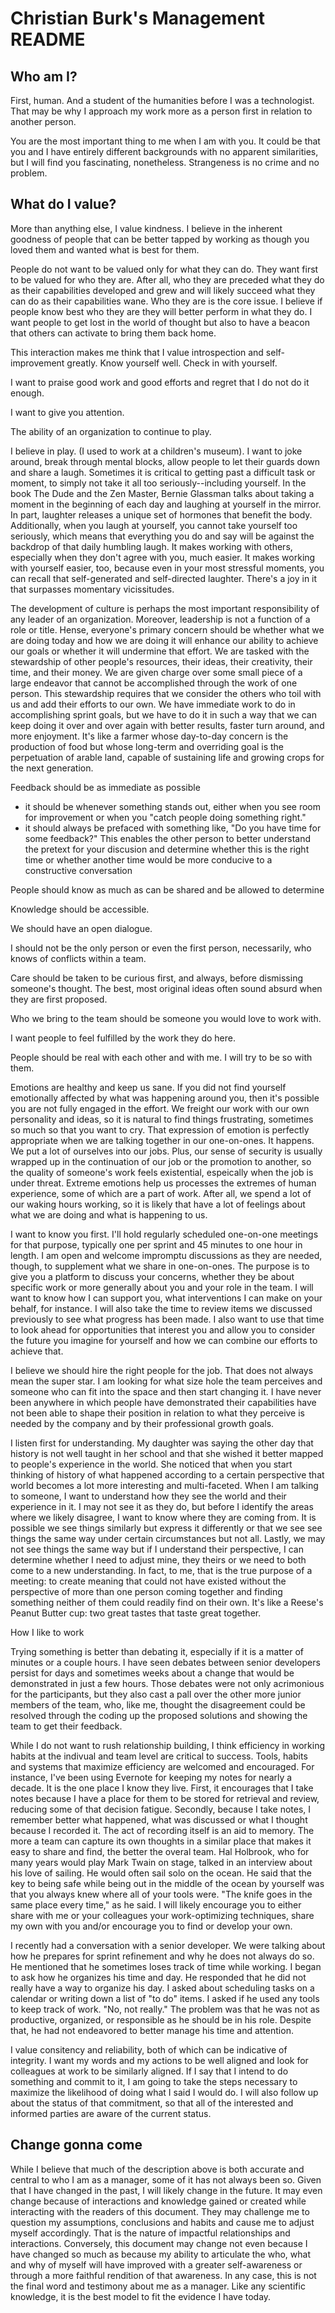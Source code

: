 # Christian Burk's Management README

## Who am I?
First, human. And a student of the humanities before I was a technologist. That may be why I approach my work more as a person first in relation to another person.

You are the most important thing to me when I am with you. It could be that you and I have entirely different backgrounds with no apparent similarities, but I will find you fascinating, nonetheless. Strangeness is no crime and no problem.

## What do I value?
More than anything else, I value kindness. I believe in the inherent goodness of people that can be better tapped by working as though you loved them and wanted what is best for them.

People do not want to be valued only for what they can do. They want first to be valued for who they are. After all, who they are preceded what they do as their capabilities developed and grew and will likely succeed what they can do as their capabilities wane. Who they are is the core issue. I believe if people know best who they are they will better perform in what they do. I want people to get lost in the world of thought but also to have a beacon that others can activate to bring them back home. 



This interaction makes me think that I value introspection and self-improvement greatly. Know yourself well. Check in with yourself. 

I want to praise good work and good efforts and regret that I do not do it enough. 

I want to give you attention.

The ability of an organization to continue to play.

I believe in play. (I used to work at a children's museum). I want to joke around, break through mental blocks, allow people to let their guards down and share a laugh. Sometimes it is critical to getting past a difficult task or moment, to simply not take it all too seriously--including yourself. In the book The Dude and the Zen Master, Bernie Glassman talks about taking a moment in the beginning of each day and laughing at yourself in the mirror. In part, laughter releases a unique set of hormones that benefit the body. Additionally, when you laugh at yourself, you cannot take yourself too seriously, which means that everything you do and say will be against the backdrop of that daily humbling laugh. It makes working with others, especially when they don't agree with you, much easier. It makes working with yourself easier, too, because even in your most stressful moments, you can recall that self-generated and self-directed laughter. There's a joy in it that surpasses momentary vicissitudes.

The development of culture is perhaps the most important responsibility of any leader of an organization. Moreover, leadership is not a function of a role or title. Hense, everyone's primary concern should be whether what we are doing today and how we are doing it will enhance our ability to achieve our goals or whether it will undermine that effort. We are tasked with the stewardship of other people's resources, their ideas, their creativity, their time, and their money. We are given charge over some small piece of a large endeavor that cannot be accomplished through the work of one person. This stewardship requires that we consider the others who toil with us and add their efforts to our own. We have immediate work to do in accomplishing sprint goals, but we have to do it in such a way that we can keep doing it over and over again with better results, faster turn around, and more enjoyment. It's like a farmer whose day-to-day concern is the production of food but whose long-term and overriding goal is the perpetuation of arable land, capable of sustaining life and growing crops for the next generation.

Feedback should be as immediate as possible
- it should be whenever something stands out, either when you see room for improvement or when you "catch people doing something right."
- it should always be prefaced with something like, "Do you have time for some feedback?" This enables the other person to better understand the pretext for your discusion and determine whether this is the right time or whether another time would be more conducive to a constructive conversation

People should know as much as can be shared and be allowed to determine

Knowledge should be accessible.

We should have an open dialogue. 

I should not be the only person or even the first person, necessarily, who knows of conflicts within a team.

Care should be taken to be curious first, and always, before dismissing someone's thought. The best, most original ideas often sound absurd when they are first proposed.

Who we bring to the team should be someone you would love to work with. 

I want people to feel fulfilled by the work they do here.

People should be real with each other and with me. I will try to be so with them.

Emotions are healthy and keep us sane. If you did not find yourself emotionally affected by what was happening around you, then it's possible you are not fully engaged in the effort. We freight our work with our own personality and ideas, so it is natural to find things frustrating, sometimes so much so that you want to cry. That expression of emotion is perfectly appropriate when we are talking together in our one-on-ones. It happens. We put a lot of ourselves into our jobs. Plus, our sense of security is usually wrapped up in the continuation of our job or the promotion to another, so the quality of someone's work feels existential, espeically when the job is under threat. Extreme emotions help us processes the extremes of human experience, some of which are a part of work. After all, we spend a lot of our waking hours working, so it is likely that have a lot of feelings about what we are doing and what is happening to us.

I want to know you first. I'll hold regularly scheduled one-on-one meetings for that purpose, typically one per sprint and 45 minutes to one hour in length. I am open and welcome impromptu discussions as they are needed, though, to supplement what we share in one-on-ones. The purpose is to give you a platform to discuss your concerns, whether they be about specific work or more generally about you and your role in the team. I will want to know how I can support you, what interventions I can make on your behalf, for instance. I will also take the time to review items we discussed previously to see what progress has been made. I also want to use that time to look ahead for opportunities that interest you and allow you to consider the future you imagine for yourself and how we can combine our efforts to achieve that.

I believe we should hire the right people for the job. That does not always mean the super star. I am looking for what size hole the team perceives and someone who can fit into the space and then start changing it. I have never been anywhere in which people have demonstrated their capabilities have not been able to shape their position in relation to what they perceive is needed by the company and by their professional growth goals.

I listen first for understanding. My daughter was saying the other day that history is not well taught in her school and that she wished it better mapped to people's experience in the world. She noticed that when you start thinking of history of what happened according to a certain perspective that world becomes a lot more interesting and multi-faceted. When I am talking to someone, I want to understand how they see the world and their experience in it. I may not see it as they do, but before I identify the areas where we likely disagree, I want to know where they are coming from. It is possible we see things similarly but express it differently or that we see see things the same way under certain circumstances but not all. Lastly, we may not see things the same way but if I understand their perspective, I can determine whether I need to adjust mine, they theirs or we need to both come to a new understanding. In fact, to me, that is the true purpose of a meeting: to create meaning that could not have existed without the perspective of more than one person coming together and finding something neither of them could readily find on their own. It's like a Reese's Peanut Butter cup: two great tastes that taste great together.

How I like to work

Trying something is better than debating it, especially if it is a matter of minutes or a couple hours. I have seen debates between senior developers persist for days and sometimes weeks about a change that would be demonstrated in just a few hours. Those debates were not only acrimonious for the participants, but they also cast a pall over the other more junior members of the team, who, like me, thought the disagreement could be resolved through the coding up the proposed solutions and showing the team to get their feedback.

While I do not want to rush relationship building, I think efficiency in working habits at the indivual and team level are critical to success. Tools, habits and systems that maximize efficiency are welcomed and encouraged. For instance, I've been using Evernote for keeping my notes for nearly a decade. It is the one place I know they live. First, it encourages that I take notes because I have a place for them to be stored for retrieval and review, reducing some of that decision fatigue. Secondly, because I take notes, I remember better what happened, what was discussed or what I thought because I recorded it. The act of recording itself is an aid to memory. The more a team can capture its own thoughts in a similar place that makes it easy to share and find, the better the overal team. Hal Holbrook, who for many years would play Mark Twain on stage, talked in an interview about his love of sailing. He would often sail solo on the ocean. He said that the key to being safe while being out in the middle of the ocean by yourself was that you always knew where all of your tools were. "The knife goes in the same place every time," as he said.
I will likely encourage you to either share with me or your colleagues your work-optimizing techniques, share my own with you and/or encourage you to find or develop your own. 

I recently had a conversation with a senior developer. We were talking about how he prepares for sprint refinement and why he does not always do so. He mentioned that he sometimes loses track of time while working. I began to ask how he organizes his time and day. He responded that he did not really have a way to organize his day. I asked about scheduling tasks on a calendar or writing down a list of "to do" items. I asked if he used any tools to keep track of work. "No, not really." The problem was that he was not as productive, organized, or responsible as he should be in his role. Despite that, he had not endeavored to better manage his time and attention. 

I value consitency and reliability, both of which can be indicative of integrity. I want my words and my actions to be well aligned and look for colleagues at work to be similarly aligned. If I say that I intend to do something and commit to it, I am going to take the steps necessary to maximize the likelihood of doing what I said I would do. I will also follow up about the status of that commitment, so that all of the interested and informed parties are aware of the current status. 

## Change gonna come
While I believe that much of the description above is both accurate and central to who I am as a manager, some of it has not always been so. Given that I have changed in the past, I will likely change in the future. It may even change because of interactions and knowledge gained or created while interacting with the readers of this document. They may challenge me to question my assumptions, conclusions and habits and cause me to adjust myself accordingly. That is the nature of impactful relationships and interactions. Conversely, this document may change not even because I have changed so much as because my ability to articulate the who, what and why of myself will have improved with a greater self-awareness or through a more faithful rendition of that awareness. In any case, this is not the final word and testimony about me as a manager. Like any scientific knowledge, it is the best model to fit the evidence I have today.
